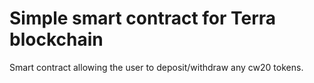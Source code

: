 # Simple smart contract for Terra blockchain

Smart contract allowing the user to deposit/withdraw any cw20 tokens.
